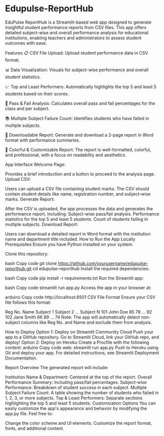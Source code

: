 # Edupulse-ReportHub

EduPulse ReportHub is a Streamlit-based web app designed to generate insightful student performance reports from CSV files. This app offers detailed subject-wise and overall performance analysis for educational institutions, enabling teachers and administrators to assess student outcomes with ease.

Features
📋 CSV File Upload: Upload student performance data in CSV format.


📊 Data Visualization: Visuals for subject-wise performance and overall student statistics.


📈 Top and Least Performers: Automatically highlights the top 5 and least 5 students based on their scores.


🧮 Pass & Fail Analysis: Calculates overall pass and fail percentages for the class and per subject.


📚 Multiple Subject Failure Count: Identifies students who have failed in multiple subjects.


📃 Downloadable Report: Generate and download a 2-page report in Word format with performance summaries.


🎨 Colorful & Customizable Report: The report is well-formatted, colorful, and professional, with a focus on readability and aesthetics.



App Interface
Welcome Page:

Provides a brief introduction and a button to proceed to the analysis page.
Upload CSV:

Users can upload a CSV file containing student marks.
The CSV should contain student details like name, registration number, and subject-wise marks.
Generate Report:

After the CSV is uploaded, the app processes the data and generates the performance report, including:
Subject-wise pass/fail analysis.
Performance statistics for the top 5 and least 5 students.
Count of students failing in multiple subjects.
Download Report:

Users can download a detailed report in Word format with the institution name and department title included.
How to Run the App Locally
Prerequisites
Ensure you have Python installed on your system.

Clone this repository:

bash
Copy code
git clone https://github.com/yourusername/edupulse-reporthub.git
cd edupulse-reporthub
Install the required dependencies:

bash
Copy code
pip install -r requirements.txt
Run the Streamlit app:

bash
Copy code
streamlit run app.py
Access the app in your browser at:

arduino
Copy code
http://localhost:8501
CSV File Format
Ensure your CSV file follows this format:

Reg No.	Name	Subject 1	Subject 2	...	Subject N
101	John Doe	85	78	...	92
102	Jane Smith	66	89	...	74
Note: The app will automatically detect non-subject columns like Reg No. and Name and exclude them from analysis.

How to Deploy
Option 1: Deploy on Streamlit Community Cloud
Push your app to a GitHub repository.
Go to Streamlit Cloud, link your GitHub repo, and deploy!
Option 2: Deploy on Heroku
Create a Procfile with the following content:
arduino
Copy code
web: streamlit run app.py
Push to Heroku using Git and deploy your app.
For detailed instructions, see Streamlit Deployment Documentation.

Report Overview
The generated report will include:

Institution Name & Department: Centered at the top of the report.
Overall Performance Summary: Including pass/fail percentages.
Subject-wise Performance: Breakdown of student success in each subject.
Multiple Subject Failure Count: A table showing the number of students who failed in 1, 2, 3, or more subjects.
Top & Least Performers: Separate sections highlighting the top 5 and least 5 students.
Customization Options
You can easily customize the app's appearance and behavior by modifying the app.py file. Feel free to:

Change the color scheme and UI elements.
Customize the report format, fonts, and additional content.
